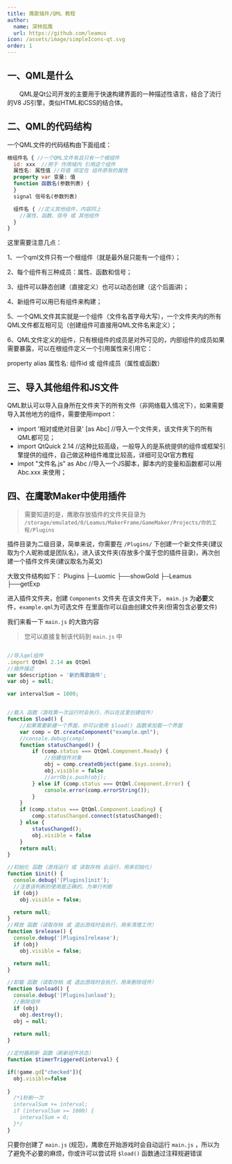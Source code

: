 ```yaml
---
title: 鹰歌插件/QML 教程
author:
  name: 深林孤鹰
  url: https://github.com/leamus
icon: /assets/image/simpleIcons-qt.svg
order: 1
---
```


## 一、QML是什么

&emsp;&emsp;QML是Qt公司开发的主要用于快速构建界面的一种描述性语言，结合了流行的V8 JS引擎，类似HTML和CSS的结合体。

## 二、QML的代码结构

一个QML文件的代码结构由下面组成：

```qml
根组件名 { //一个QML文件有且只有一个根组件
  id: xxx  //用于 作用域内 引用这个组件
  属性名: 属性值 //将值 绑定在 组件原有的属性
  property var 变量: 值
  function 函数名(参数列表) {
  }
  signal 信号名(参数列表)

  组件名 { //定义其他组件，内容同上
    //属性、函数、信号 或 其他组件
  }
}
```

这里需要注意几点：

1、一个qml文件只有一个根组件（就是最外层只能有一个组件）；

2、每个组件有三种成员：属性、函数和信号；

3、组件可以静态创建（直接定义）也可以动态创建（这个后面讲)；

4、新组件可以用已有组件来构建；

5、一个QML文件其实就是一个组件（文件名首字母大写），一个文件夹内的所有QML文件都互相可见（创建组件可直接用QML文件名来定义）；

6、QML文件定义的组件，只有根组件的成员是对外可见的，内部组件的成员如果需要暴露，可以在根组件定义一个引用属性来引用它：

  property alias 属性名: 组件id 或 组件成员（属性或函数）

## 三、导入其他组件和JS文件

QML默认可以导入自身所在文件夹下的所有文件（非网络载入情况下），如果需要导入其他地方的组件，需要使用import：

* import '相对或绝对目录' [as Abc] //导入一个文件夹，该文件夹下的所有QML都可见；
* import QtQuick 2.14 //这种比较高级，一般导入的是系统提供的组件或框架引擎提供的组件，自己做这种组件难度比较高，详细可见Qt官方教程
* impot "文件名.js" as Abc //导入一个JS脚本，脚本内的变量和函数都可以用 Abc.xxx 来使用；

## 四、在鹰歌Maker中使用插件

> 需要知道的是，鹰歌存放插件的文件夹目录为 `/storage/emulated/0/Leamus/MakerFrame/GameMaker/Projects/你的工程/Plugins`

插件目录为二级目录，简单来说，你需要在 `/Plugins/` 下创建一个新文件夹(建议取为个人昵称或是团队名)，进入该文件夹(存放多个属于您的插件目录)，再次创建一个插件文件夹(建议取名为英文)

大致文件结构如下：
    Plugins
    ├─Luomic
    ├──showGold
    ├─Leamus
    ├──getExp

进入插件文件夹，创建 `Components` 文件夹
在该文件夹下， `main.js` 为**必要**文件，`example.qml`为可选文件
在里面你可以自由创建文件夹(但需包含必要文件)

我们来看一下 `main.js` 的大致内容

> 您可以直接复制该代码到 `main.js` 中

```javascript

//导入qml组件
.import QtQml 2.14 as QtQml
//插件描述
var $description = '新的鹰歌插件';
var obj = null;

var intervalSum = 1000;


//载入 函数（游戏第一次运行时会执行，所以在这里创建组件）
function $load() {
    //如果需要新建一个界面，你可以使用 $load() 函数来加载一个界面
    var comp = Qt.createComponent("example.qml");
    //console.debug(comp)
    function statusChanged() {
        if (comp.status === QtQml.Component.Ready) {
            //创建组件对象
            obj = comp.createObject(game.$sys.scene);
            obj.visible = false
            //arrObjs.push(obj);
        } else if (comp.status === QtQml.Component.Error) {
            console.error(comp.errorString());
        }
    }
    if (comp.status === QtQml.Component.Loading) {
        comp.statusChanged.connect(statusChanged);
    } else {
        statusChanged();
        obj.visible = false
    }
    return null;
}

//初始化 函数（游戏运行 或 读取存档 会运行，用来初始化）
function $init() {
  console.debug('[Plugins]init');
  //注意该判断的使用是正确的，为单行判断
  if (obj)
    obj.visible = false;

  return null;
}
//释放 函数（读取存档 或 退出游戏时会执行，用来清理工作）
function $release() {
  console.debug('[Plugins]release');
  if (obj)
    obj.visible = false;

  return null;
}

//卸载 函数（读取存档 或 退出游戏时会执行，用来删除组件）
function $unload() {
  console.debug('[Plugins]unload');
  //删除组件
  if (obj)
    obj.destroy();
  obj = null;
  
  return null;
}

//定时器刷新 函数（刷新组件状态）
function $timerTriggered(interval) {

if(!game.gd["checked"]){
  obj.visible=false
  
}
  /*1秒刷一次
  intervalSum += interval;
  if (intervalSum >= 1000) {
    intervalSum = 0;
  }*/
}
```

只要你创建了 `main.js` (规范)，鹰歌在开始游戏时会自动运行 `main.js` ，所以为了避免不必要的麻烦，你或许可以尝试将 `$load()` 函数通过注释规避错误
